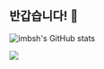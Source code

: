 ## 반갑습니다! 👋

![imbsh's GitHub stats](https://github-readme-stats.vercel.app/api?username=imbsh&show=reviews,discussions_started,discussions_answered,prs_merged,prs_merged_percentage)

<span>
  <a href="https://imbsh.github.io/blog">
    <img src="https://img.shields.io/badge/Github Pages-222222?style=plastic&logo=github&logoColor=white"/>
  </a>
</span>

<!--
**imbsh/imbsh** is a ✨ _special_ ✨ repository because its `README.md` (this file) appears on your GitHub profile.

Here are some ideas to get you started:

- 🔭 I’m currently working on ...
- 🌱 I’m currently learning ...
- 👯 I’m looking to collaborate on ...
- 🤔 I’m looking for help with ...
- 💬 Ask me about ...
- 📫 How to reach me: ...
- 😄 Pronouns: ...
- ⚡ Fun fact: ...
-->
